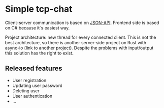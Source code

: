 # Simple tcp-chat
Client-server communication is based on [JSON-API](https://github.com/Oskal174/rust_chat/blob/master/api.md). Frontend side is based on C# because it`s easiest way.

Project architecture: new thread for every connected client. This is not the best architecture, so there is another server-side project on Rust with async-io (link to another project). Despite the problems with input/output this solution has the right to exist.

## Released features
* User registration 
* Updating user password
* Deleting user
* User authentication
* ...
